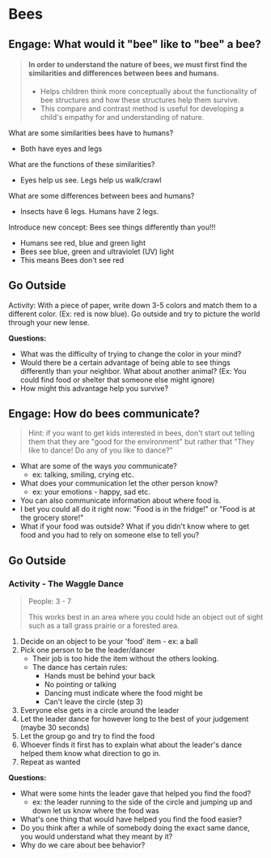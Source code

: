 # Bees
## Engage: What would it "bee" like to "bee" a bee?

> #### In order to understand the nature of bees, we must first find the similarities and differences between bees and humans. 
> 
> - Helps children think more conceptually about the functionality of bee structures and how these structures help them survive. 
> - This compare and contrast method is useful for developing a child's empathy for and understanding of nature. 


What are some similarities bees have to humans?
- Both have eyes and legs 

What are the functions of these similarities?
- Eyes help us see. Legs help us walk/crawl

What are some differences between bees and humans?
- Insects have 6 legs. Humans have 2 legs.

Introduce new concept: Bees see things differently than you!!!
- Humans see red, blue and green light
- Bees see blue, green and ultraviolet (UV) light
- This means Bees don't see red

## Go Outside
Activity: With a piece of paper, write down 3-5 colors and match them to a different color. (Ex: red is now blue). Go outside and try to picture the world through your new lense. 

**Questions:** 
- What was the difficulty of trying to change the color in your mind?
- Would there be a certain advantage of being able to see things differently than your neighbor. What about another animal? (Ex: You could find food or shelter that someone else might ignore)
- How might this advantage help you survive?

## Engage: How do bees communicate?
> Hint: if you want to get kids interested in bees, don't start out telling them that they are "good for the environment" but rather that "They like to dance! Do any of you like to dance?"

- What are some of the ways *you* communicate?
    - ex: talking, smiling, crying etc. 
- What does your communication let the other person know?
    - ex: your emotions - happy, sad etc.
- You can also communicate information about where food is.
- I bet you could all do it right now: "Food is in the fridge!" or "Food is at the grocery store!"
- What if your food was outside? What if you didn't know where to get food and you had to rely on someone else to tell you?

## Go Outside
### Activity - The Waggle Dance
> People: 3 - 7
> 
> This works best in an area where you could hide an object out of sight  such as a tall grass prairie or a forested area.
1. Decide on an object to be your 'food' item - ex: a ball
2. Pick one person to be the leader/dancer
    - Their job is too hide the item without the others looking.
    - The dance has certain rules:
        - Hands must be behind your back 
        - No pointing or talking
        - Dancing must indicate where the food might be
        - Can't leave the circle (step 3)
3. Everyone else gets in a circle around the leader
4. Let the leader dance for however long to the best of your judgement (maybe 30 seconds)
5. Let the group go and try to find the food
6. Whoever finds it first has to explain what about the leader's dance helped them know what direction to go in.
7. Repeat as wanted


**Questions:**
- What were some hints the leader gave that helped you find the food?
    - ex: the leader running to the side of the circle and jumping up and down let us know where the food was
- What's one thing that would have helped you find the food easier?
- Do you think after a while of somebody doing the exact same dance, you would understand what they meant by it?
- Why do we care about bee behavior? 




